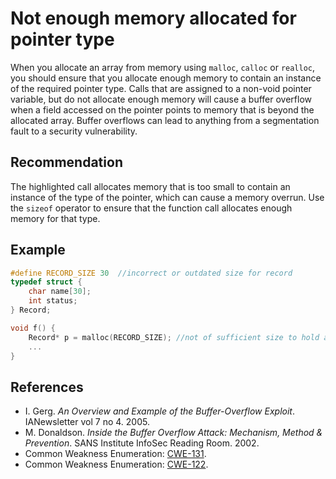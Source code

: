 # Not enough memory allocated for pointer type
When you allocate an array from memory using `malloc`, `calloc` or `realloc`, you should ensure that you allocate enough memory to contain an instance of the required pointer type. Calls that are assigned to a non-void pointer variable, but do not allocate enough memory will cause a buffer overflow when a field accessed on the pointer points to memory that is beyond the allocated array. Buffer overflows can lead to anything from a segmentation fault to a security vulnerability.


## Recommendation
The highlighted call allocates memory that is too small to contain an instance of the type of the pointer, which can cause a memory overrun. Use the `sizeof` operator to ensure that the function call allocates enough memory for that type.


## Example

```cpp
#define RECORD_SIZE 30  //incorrect or outdated size for record
typedef struct {
	char name[30];
	int status;
} Record;

void f() {
	Record* p = malloc(RECORD_SIZE); //not of sufficient size to hold a Record
	...
}

```

## References
* I. Gerg. *An Overview and Example of the Buffer-Overflow Exploit*. IANewsletter vol 7 no 4. 2005.
* M. Donaldson. *Inside the Buffer Overflow Attack: Mechanism, Method &amp; Prevention*. SANS Institute InfoSec Reading Room. 2002.
* Common Weakness Enumeration: [CWE-131](https://cwe.mitre.org/data/definitions/131.html).
* Common Weakness Enumeration: [CWE-122](https://cwe.mitre.org/data/definitions/122.html).
